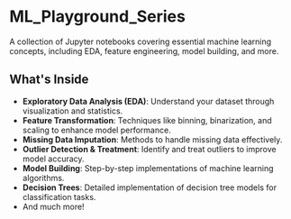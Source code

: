 # ML_Playground_Series
A collection of Jupyter notebooks covering essential machine learning concepts, including EDA, feature engineering, model building, and more.
## What's Inside

- **Exploratory Data Analysis (EDA)**: Understand your dataset through visualization and statistics.
- **Feature Transformation**: Techniques like binning, binarization, and scaling to enhance model performance.
- **Missing Data Imputation**: Methods to handle missing data effectively.
- **Outlier Detection & Treatment**: Identify and treat outliers to improve model accuracy.
- **Model Building**: Step-by-step implementations of machine learning algorithms.
- **Decision Trees**: Detailed implementation of decision tree models for classification tasks.
- And much more!
